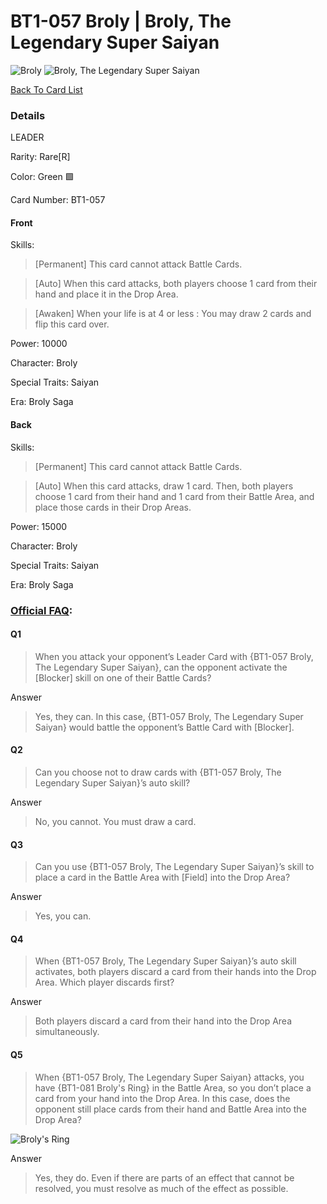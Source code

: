 #  BT1-057 Broly | Broly, The Legendary Super Saiyan
![Broly](http://www.dbs-cardgame.com/images/cardlist/cardimg/BT1-057.png)
![Broly, The Legendary Super Saiyan](http://www.dbs-cardgame.com/images/cardlist/cardimg/BT1-057_b.png)

[Back To Card List](./index.md)
### Details 
LEADER

Rarity: Rare[R]

Color: Green 🟩

Card Number: BT1-057
#### Front
Skills: 
> [Permanent] This card cannot attack Battle Cards.

>[Auto]
When this card attacks, both players choose 1 card from their hand
and place it in the Drop Area.

>[Awaken]
When your life is at 4 or less : You may draw 2 cards and flip this
card over.

Power: 10000

Character: Broly

Special Traits: Saiyan

Era: Broly Saga


#### Back
Skills: 
>[Permanent]
This card cannot attack Battle Cards.

>[Auto]
When this card attacks, draw 1 card. Then, both players choose 1
card from their hand and 1 card from their Battle Area, and place
those cards in their Drop Areas.

Power: 15000

Character: Broly

Special Traits: Saiyan

Era: Broly Saga


### [Official FAQ][1]: 
#### Q1
> When you attack your opponent’s Leader Card with {BT1-057 Broly, The Legendary Super Saiyan}, can the opponent activate the [Blocker] skill on one of their Battle Cards?

Answer
> Yes, they can.
  In this case, {BT1-057 Broly, The Legendary Super Saiyan} would battle the opponent’s Battle Card with [Blocker].

#### Q2
> Can you choose not to draw cards with {BT1-057 Broly, The Legendary Super Saiyan}’s auto skill?

Answer
> No, you cannot.
  You must draw a card. 

#### Q3
> Can you use {BT1-057 Broly, The Legendary Super Saiyan}’s skill to place a card in the Battle Area with [Field] into the Drop Area?

Answer
> Yes, you can.

#### Q4
> When {BT1-057 Broly, The Legendary Super Saiyan}’s auto skill activates, both players discard a card from their hands into the Drop Area. Which player discards first?

Answer
> Both players discard a card from their hand into the Drop Area simultaneously.

#### Q5
> When {BT1-057 Broly, The Legendary Super Saiyan} attacks, you have {BT1-081 Broly's Ring} in the Battle Area, so you don’t place a card from your hand into the Drop Area. In this case, does the opponent still place cards from their hand and Battle Area into the Drop Area?

![Broly's Ring](http://www.dbs-cardgame.com/images/cardlist/cardimg/BT1-081.png)

Answer
> Yes, they do.
  Even if there are parts of an effect that cannot be resolved, you must resolve as much of the effect as possible.




[1]: http://www.dbs-cardgame.com/us-en/rule/card_faq.php
[2]: http://www.dbs-cardgame.com/pdf/rulemanual.pdf?ver_1.18_2
